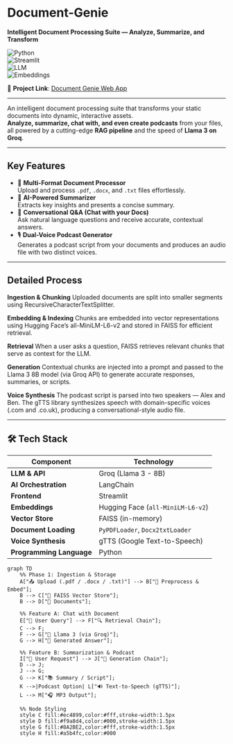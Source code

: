 #  Document-Genie  
**Intelligent Document Processing Suite — Analyze, Summarize, and Transform**

![Python](https://img.shields.io/badge/Python-3.9+-brightgreen.svg)  
![Streamlit](https://img.shields.io/badge/Framework-Streamlit-ff69b4.svg)  
![LLM](https://img.shields.io/badge/LLM-Groq%20Llama%203-8A2BE2.svg)  
![Embeddings](https://img.shields.io/badge/Embeddings-Hugging%20Face-yellow.svg)

🔗 **Project Link**: [Document Genie Web App](https://document-genie-313ftvxc.streamlit.app/)

---

An intelligent document processing suite that transforms your static documents into dynamic, interactive assets.  
**Analyze, summarize, chat with, and even create podcasts** from your files, all powered by a cutting-edge **RAG pipeline** and the speed of **Llama 3 on Groq**.

---

## Key Features

- 📄 **Multi-Format Document Processor**  
  Upload and process `.pdf`, `.docx`, and `.txt` files effortlessly.
- 🧠 **AI-Powered Summarizer**  
  Extracts key insights and presents a concise summary.
- 💬 **Conversational Q&A (Chat with your Docs)**  
  Ask natural language questions and receive accurate, contextual answers.
- 🎙️ **Dual-Voice Podcast Generator**  
  Generates a podcast script from your documents and produces an audio file with two distinct voices.
  

---


## Detailed Process
**Ingestion & Chunking**
Uploaded documents are split into smaller segments using RecursiveCharacterTextSplitter.

**Embedding & Indexing**
Chunks are embedded into vector representations using Hugging Face’s all-MiniLM-L6-v2 and stored in FAISS for efficient retrieval.

**Retrieval**
When a user asks a question, FAISS retrieves relevant chunks that serve as context for the LLM.

**Generation**
Contextual chunks are injected into a prompt and passed to the Llama 3 8B model (via Groq API) to generate accurate responses, summaries, or scripts.

**Voice Synthesis**
The podcast script is parsed into two speakers — Alex and Ben. The gTTS library synthesizes speech with domain-specific voices (.com and .co.uk), producing a conversational-style audio file.

---

## 🛠️ Tech Stack

| Component                | Technology                        |
| ------------------------ | --------------------------------- |
| **LLM & API**            | Groq (Llama 3 - 8B)               |
| **AI Orchestration**     | LangChain                         |
| **Frontend**             | Streamlit                         |
| **Embeddings**           | Hugging Face (`all-MiniLM-L6-v2`) |
| **Vector Store**         | FAISS (in-memory)                 |
| **Document Loading**     | `PyPDFLoader`, `Docx2txtLoader`   |
| **Voice Synthesis**      | gTTS (Google Text-to-Speech)      |
| **Programming Language** | Python                            |


```mermaid
graph TD
    %% Phase 1: Ingestion & Storage
    A["📤 Upload (.pdf / .docx / .txt)"] --> B["🧹 Preprocess & Embed"];
    B --> C["🧠 FAISS Vector Store"];
    B --> D["📄 Documents"];

    %% Feature A: Chat with Document
    E["💬 User Query"] --> F["🔍 Retrieval Chain"];
    C --> F;
    F --> G["🧠 Llama 3 (via Groq)"];
    G --> H["📝 Generated Answer"];

    %% Feature B: Summarization & Podcast
    I["🧾 User Request"] --> J["🧠 Generation Chain"];
    D --> J;
    J --> G;
    G --> K["📚 Summary / Script"];
    K -->|Podcast Option| L["🔊 Text-to-Speech (gTTS)"];
    L --> M["🎧 MP3 Output"];

    %% Node Styling
    style C fill:#ec4899,color:#fff,stroke-width:1.5px
    style D fill:#f9a8d4,color:#000,stroke-width:1.5px
    style G fill:#8A2BE2,color:#fff,stroke-width:1.5px
    style H fill:#a5b4fc,color:#000




